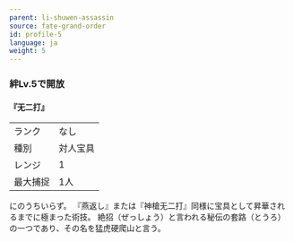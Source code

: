 ```yaml
---
parent: li-shuwen-assassin
source: fate-grand-order
id: profile-5
language: ja
weight: 5
---
```


### 絆Lv.5で開放

#### 『无二打』

<table>
  <tr><td>ランク</td><td>なし</td></tr>
  <tr><td>種別</td><td>対人宝具</td></tr>
  <tr><td>レンジ</td><td>1</td></tr>
  <tr><td>最大捕捉</td><td>1人</td></tr>
</table>


にのうちいらず。
『燕返し』または『神槍无二打』同様に宝具として昇華されるまでに極まった術技。
絶招（ぜっしょう）と言われる秘伝の套路（とうろ）の一つであり、その名を猛虎硬爬山と言う。

